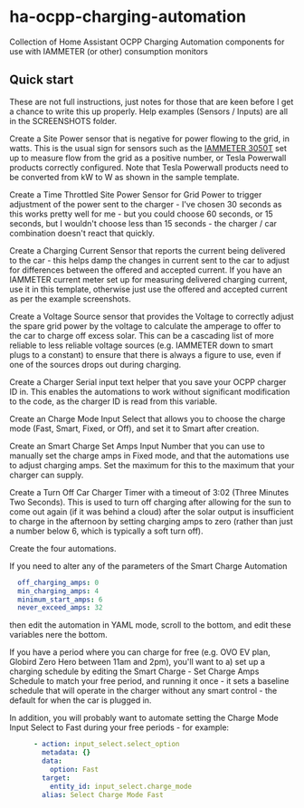 # ha-ocpp-charging-automation
Collection of Home Assistant OCPP Charging Automation components for use with IAMMETER (or other) consumption monitors

## Quick start

These are not full instructions, just notes for those that are keen before I get a chance to write this up properly.  Help examples (Sensors / Inputs) are all in the SCREENSHOTS folder.

Create a Site Power sensor that is negative for power flowing to the grid, in watts.  This is the usual sign for sensors such as the [IAMMETER 3050T](https://www.iammeter.com/products/3phase-meter-3050t) set up to measure flow from the grid as a positive number, or Tesla Powerwall products correctly configured.  Note that Tesla Powerwall products need to be converted from kW to W as shown in the sample template.

Create a Time Throttled Site Power Sensor for Grid Power to trigger adjustment of the power sent to the charger - I've chosen 30 seconds as this works pretty well for me - but you could choose 60 seconds, or 15 seconds, but I wouldn't choose less than 15 seconds - the charger / car combination doesn't react that quickly.

Create a Charging Current Sensor that reports the current being delivered to the car - this helps damp the changes in current sent to the car to adjust for differences between the offered and accepted current.  If you have an IAMMETER current meter set up for measuring delivered charging current, use it in this template, otherwise just use the offered and accepted current as per the example screenshots.

Create a Voltage Source sensor that provides the Voltage to correctly adjust the spare grid power by the voltage to calculate the amperage to offer to the car to charge off excess solar.  This can be a cascading list of more reliable to less reliable voltage sources (e.g. IAMMETER down to smart plugs to a constant) to ensure that there is always a figure to use, even if one of the sources drops out during charging.

Create a Charger Serial input text helper that you save your OCPP charger ID in.  This enables the automations to work without significant modification to the code, as the charger ID is read from this variable.

Create an Charge Mode Input Select that allows you to choose the charge mode (Fast, Smart, Fixed, or Off), and set it to Smart after creation.

Create an Smart Charge Set Amps Input Number that you can use to manually set the charge amps in Fixed mode, and that the automations use to adjust charging amps.  Set the maximum for this to the maximum that your charger can supply.

Create a Turn Off Car Charger Timer with a timeout of 3:02 (Three Minutes Two Seconds).  This is used to turn off charging after allowing for the sun to come out again (if it was behind a cloud) after the solar output is insufficient to charge in the afternoon by setting charging amps to zero (rather than just a number below 6, which is typically a soft turn off).

Create the four automations.

If you need to alter any of the parameters of the Smart Charge Automation

``` yaml
  off_charging_amps: 0
  min_charging_amps: 4
  minimum_start_amps: 6
  never_exceed_amps: 32
```
then edit the automation in YAML mode, scroll to the bottom, and edit these variables nere the bottom.

If you have a period where you can charge for free (e.g. OVO EV plan, Globird Zero Hero between 11am and 2pm), you'll want to a) set up a charging schedule by editing the Smart Charge - Set Charge Amps Schedule to match your free period, and running it once - it sets a baseline schedule that will operate in the charger without any smart control - the default for when the car is plugged in.

In addition, you will probably want to automate setting the Charge Mode Input Select to Fast during your free periods - for example:

``` yaml
      - action: input_select.select_option
        metadata: {}
        data:
          option: Fast
        target:
          entity_id: input_select.charge_mode
        alias: Select Charge Mode Fast
```
